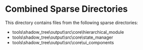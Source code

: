 # Combined Sparse Directories

This directory contains files from the following sparse directories:

- tools\shadow_tree\output\src\core\hierarchical_module
- tools\shadow_tree\output\src\core\state_manager
- tools\shadow_tree\output\src\core\ui_components
